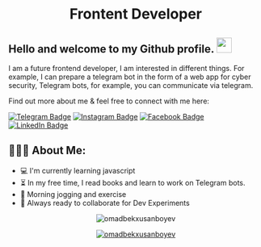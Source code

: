 <h1 align="center">Frontent Developer</h1>

## Hello and welcome to my Github profile. <img src="https://raw.githubusercontent.com/aemmadi/aemmadi/master/wave.gif" width="30px">

I am a future frontend developer, I am interested in different things. For example, I can prepare a telegram bot in the form of a web app for cyber security, Telegram bots, for example, you can communicate via telegram. </br>

Find out more about me & feel free to connect with me here:


[![Telegram Badge](https://img.shields.io/badge/@XusanboyevOmadbek-2CA5E0?style=flat-square&logo=telegram&logoColor=white&link=https://t.me/XusanboyevOmadbek)](https://t.me/XusanboyevOmadbek) 
[![Instagram Badge](https://img.shields.io/badge/@XusanboyevOmadbek-FF0004?style=flat-square&logo=instagram&logoColor=white&link=https://www.instagram.com/omad_coder_07?igsh=MXAxM2R6Y2hpNG54YQ==)](https://www.instagram.com/omad_coder_07?igsh=MXAxM2R6Y2hpNG54YQ==)
[![Facebook Badge](https://img.shields.io/badge/@XusanboyevOmadbek-FF0004?style=flat-square&logo=facebook&logoColor=white&link=https://www.facebook.com/profile.php?id=100095231617106)](https://www.facebook.com/profile.php?id=100095231617106) 
[![LinkedIn Badge](https://img.shields.io/badge/LinkedIn-Omadbek_Xusanboyev-blue?style=flat-square&logo=linkedin&logoColor=white)](https://www.linkedin.com/in/xusanboyev-omadbek)

  
<h2 align="left">👨🏻‍💻 About Me:</h2>

- :computer: I'm currently learning javascript
- :hourglass_flowing_sand:  In my free time, I read books and learn to work on Telegram bots.
- :muscle: Morning jogging and exercise
- :rocket: Always ready to collaborate for Dev Experiments



<p align="center"> <img src="https://github-readme-stats.vercel.app/api?username=omadbekxusanboyev&show_icons=true&theme=gotham" alt="omadbekxusanboyev" />



<p align="center"> <a href="https://github.com/ryo-ma/github-profile-trophy"><img src="https://github-profile-trophy.vercel.app/?username=omadbekxusanboyev&theme=onestar&row=1&margin-w=15&margin-h=15&no-bg=true" alt="omadbekxusanboyev" /></a> </p>
